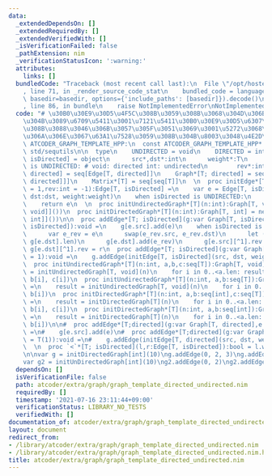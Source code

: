 ```yaml
---
data:
  _extendedDependsOn: []
  _extendedRequiredBy: []
  _extendedVerifiedWith: []
  _isVerificationFailed: false
  _pathExtension: nim
  _verificationStatusIcon: ':warning:'
  attributes:
    links: []
  bundledCode: "Traceback (most recent call last):\n  File \"/opt/hostedtoolcache/Python/3.10.4/x64/lib/python3.10/site-packages/onlinejudge_verify/documentation/build.py\"\
    , line 71, in _render_source_code_stat\n    bundled_code = language.bundle(stat.path,\
    \ basedir=basedir, options={'include_paths': [basedir]}).decode()\n  File \"/opt/hostedtoolcache/Python/3.10.4/x64/lib/python3.10/site-packages/onlinejudge_verify/languages/nim.py\"\
    , line 86, in bundle\n    raise NotImplementedError\nNotImplementedError\n"
  code: "# \u30B0\u30E9\u30D5\u4F5C\u308B\u3059\u308B\u3068\u304D\u306B\u6700\u521D\
    \u304B\u3089\u6709\u5411\u3001\u7121\u5411\u30B0\u30E9\u30D5\u6307\u5B9A\u3059\
    \u308B\u3088\u3046\u306B\u3057\u305F\u3051\u3069\u3001\u5272\u3068\u4E0D\u4FBF\
    \u306A\u306E\u3067\u63A1\u7528\u3059\u308B\u304B\u8003\u3048\u4E2D\nwhen not declared\
    \ ATCODER_GRAPH_TEMPLATE_HPP:\n  const ATCODER_GRAPH_TEMPLATE_HPP* = 1\n  import\
    \ std/sequtils\n\n  type\n    UNDIRECTED = void\n    DIRECTED = int\n    Edge*[T;\
    \ isDirected] = object\n      src*,dst*:int\n      weight*:T\n      when isDirected\
    \ is UNDIRECTED: # void: directed int: undirected\n        rev*:int\n    Edges*[T;\
    \ directed] = seq[Edge[T, directed]]\n    Graph*[T; directed] = seq[seq[Edge[T,\
    \ directed]]]\n    Matrix*[T] = seq[seq[T]]\n  \n  proc initEdge*[T; isDirected](src,dst:int,weight:T\
    \ = 1,rev:int = -1):Edge[T, isDirected] =\n    var e = Edge[T, isDirected](src:src,\
    \ dst:dst, weight:weight)\n    when isDirected is UNDIRECTED:\n      e.rev = rev\n\
    \    return e\n  \n  proc initUndirectedGraph*[T](n:int):Graph[T, void] = newSeqWith(n,newSeq[Edge[T,\
    \ void]]())\n  proc initDirectedGraph*[T](n:int):Graph[T, int] = newSeqWith(n,newSeq[Edge[T,\
    \ int]]())\n\n  proc addEdge*[T; isDirected](g:var Graph[T, isDirected], e:Edge[T,\
    \ isDirected]):void =\n    g[e.src].add(e)\n    when isDirected is UNDIRECTED:\n\
    \      var e_rev = e\n      swap(e_rev.src, e_rev.dst)\n      let (r, s) = (g[e.src].len,\
    \ g[e.dst].len)\n      g[e.dst].add(e_rev)\n      g[e.src][^1].rev = s\n     \
    \ g[e.dst][^1].rev = r\n  proc addEdge*[T; isDirected](g:var Graph[T, isDirected],src,dst:int,weight:T\
    \ = 1):void =\n    g.addEdge(initEdge[T, isDirected](src, dst, weight))\n  \n\
    \  proc initUndirectedGraph*[T](n:int, a,b,c:seq[T]):Graph[T, void] =\n    result\
    \ = initUndirectedGraph[T, void](n)\n    for i in 0..<a.len: result.addEdge(a[i],\
    \ b[i], c[i])\n  proc initUndirectedGraph*[T](n:int, a,b:seq[T]):Graph[T, void]\
    \ =\n    result = initUndirectedGraph[T, void](n)\n    for i in 0..<a.len: result.addEdge(a[i],\
    \ b[i])\n  proc initDirectedGraph*[T](n:int, a,b:seq[int],c:seq[T]):Graph[T, int]\
    \ =\n    result = initDirectedGraph[T](n)\n    for i in 0..<a.len: result.addEdge(a[i],\
    \ b[i], c[i])\n  proc initDirectedGraph*[T](n:int, a,b:seq[int]):Graph[T, int]\
    \ =\n    result = initDirectedGraph[T](n)\n    for i in 0..<a.len: result.addEdge(a[i],\
    \ b[i])\n\n#  proc addEdge*[T;directed](g:var Graph[T, directed],e:Edge[T, directed]):void\
    \ =\n#    g[e.src].add(e)\n#  proc addEdge*[T;directed](g:var Graph[T, directed],src,dst:int,weight:T\
    \ = T(1)):void =\n#    g.addEdge(initEdge[T, directed](src, dst, weight, -1))\n\
    \  \n  proc `<`*[T; isDirected](l,r:Edge[T, isDirected]):bool = l.weight < r.weight\n\
    \n\nvar g = initDirectedGraph[int](10)\ng.addEdge(0, 2, 3)\ng.addEdge(0, 3, 2)\n\
    var g2 = initUnDirectedGraph[int](10)\ng2.addEdge(0, 2)\ng2.addEdge(2, 3)\n"
  dependsOn: []
  isVerificationFile: false
  path: atcoder/extra/graph/graph_template_directed_undirected.nim
  requiredBy: []
  timestamp: '2021-07-16 23:11:44+09:00'
  verificationStatus: LIBRARY_NO_TESTS
  verifiedWith: []
documentation_of: atcoder/extra/graph/graph_template_directed_undirected.nim
layout: document
redirect_from:
- /library/atcoder/extra/graph/graph_template_directed_undirected.nim
- /library/atcoder/extra/graph/graph_template_directed_undirected.nim.html
title: atcoder/extra/graph/graph_template_directed_undirected.nim
---
```

